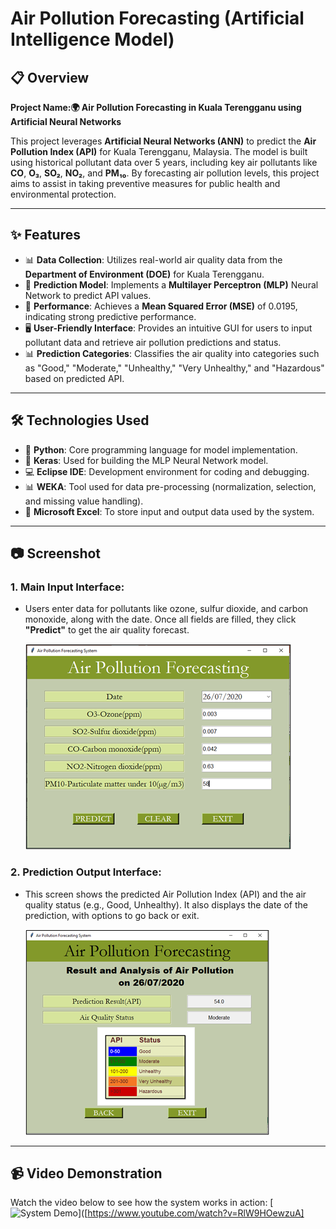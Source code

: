 # Air Pollution Forecasting (Artificial Intelligence Model)

## 📋 Overview
**Project Name:🌍 Air Pollution Forecasting in Kuala Terengganu using Artificial Neural Networks**

This project leverages **Artificial Neural Networks (ANN)** to predict the **Air Pollution Index (API)** for Kuala Terengganu, Malaysia. The model is built using historical pollutant data over 5 years, including key air pollutants like **CO**, **O₃**, **SO₂**, **NO₂**, and **PM₁₀**. By forecasting air pollution levels, this project aims to assist in taking preventive measures for public health and environmental protection.

---

## ✨ Features
- 📊 **Data Collection**: Utilizes real-world air quality data from the **Department of Environment (DOE)** for Kuala Terengganu.
- 🔮 **Prediction Model**: Implements a **Multilayer Perceptron (MLP)** Neural Network to predict API values.
- 🚀 **Performance**: Achieves a **Mean Squared Error (MSE)** of 0.0195, indicating strong predictive performance.
- 🖥️ **User-Friendly Interface**: Provides an intuitive GUI for users to input pollutant data and retrieve air pollution predictions and status.
- 📊 **Prediction Categories**: Classifies the air quality into categories such as "Good," "Moderate," "Unhealthy," "Very Unhealthy," and "Hazardous" based on predicted API.

---

## 🛠️ Technologies Used
- 🐍 **Python**: Core programming language for model implementation.
- 🤖 **Keras**: Used for building the MLP Neural Network model.
- 💻 **Eclipse IDE**: Development environment for coding and debugging.
- 📊 **WEKA**: Tool used for data pre-processing (normalization, selection, and missing value handling).
- 📑 **Microsoft Excel**: To store input and output data used by the system.

---

## 📷 Screenshot
### 1. **Main Input Interface**:
- Users enter data for pollutants like ozone, sulfur dioxide, and carbon monoxide, along with the date. Once all fields are filled, they click **"Predict"** to get the air quality forecast.

  ![Main Input Interface](screenshot/Interface_1.png)

### 2. **Prediction Output Interface**:
- This screen shows the predicted Air Pollution Index (API) and the air quality status (e.g., Good, Unhealthy). It also displays the date of the prediction, with options to go back or exit.

  ![Prediction Output Interface](screenshot/Interface_2.png)
  
---

## 📹 Video Demonstration
Watch the video below to see how the system works in action:
[![System Demo](https://img.youtube.com/vi/YOUR_VIDEO_ID/0.jpg)]([https://www.youtube.com/watch?v=RlW9HOewzuA]
